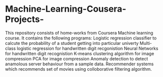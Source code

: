 # Machine-Learning-Cousera-Projects-
This repository consists of home-works from Coursera Machine learning course. It contains the following programs:
Logistic regression classifier to calcute the probability of a student getting into particular univerty
Multi-class logistic regression for handwritten digit recgonistion
Neural Networks for handwritten digit recognistion
K-means clustering algorithm for image compression
PCA for image compression
Anomaly detection to detect anamolous server behaviour from a sample data.
Recommender systems which recommends set of movies using colloborative filtering algorithm.
